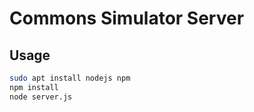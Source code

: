 # Commons Simulator Server

## Usage

```sh
sudo apt install nodejs npm
npm install
node server.js
```
